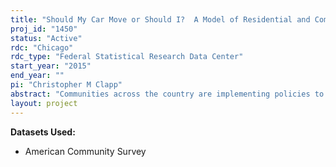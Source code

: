 ```yaml
---
title: "Should My Car Move or Should I?  A Model of Residential and Commuting Choices"
proj_id: "1450"
status: "Active"
rdc: "Chicago"
rdc_type: "Federal Statistical Research Data Center"
start_year: "2015"
end_year: ""
pi: "Christopher M Clapp"
abstract: "Communities across the country are implementing policies to address their increasing commuter congestion. These policies are relatively new and vary from city to city, so not much is known about their full effects. To evaluate different congestion reduction policies, this project will develop a discrete choice structural model of the joint decision of individual residence and commuting mode, given the characteristics of the housing market and commuting options. The model is estimated for the Washington, D.C. metropolitan area using individual-level, restricted-access data from the 1996-2013 American Community Surveys (ACS), which includes information on where individuals live and work, together with data on the structure of the transportation network, to map each individual’s optimal commute for each option in the individual's choice set. The mappings will create a dataset of commute options and characteristics that will be used to estimate the trade-offs that individuals make among consumption, housing amenities, and leisure when choosing a home and commuting mode pair. The model estimates will be used to simulate the effects of transportation policies that alter the financial and time costs of commuting. These policies include congestion pricing schemes, fuel or carbon taxes, and increased parking fees."
layout: project
---
```


**Datasets Used:**

  - American Community Survey 

